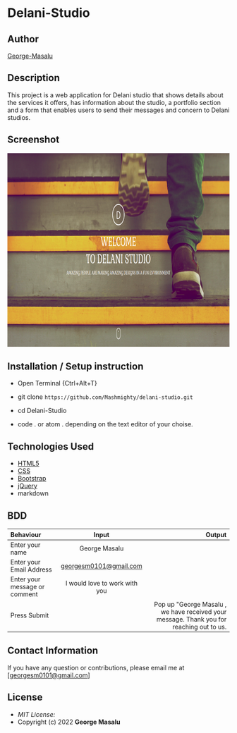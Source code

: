 # Delani-Studio

## Author

[George-Masalu](https://github.com/Mashmighty)

## Description

This project is a web application for Delani studio that shows details about the services it offers, has information about the studio, a portfolio section and a form that enables users to send their messages and concern to Delani studios. 

## Screenshot
<img src="https://raw.githubusercontent.com/Mashmighty/Delani-Studio/master/images/delanihome.png" width="900px" height="440px">

## Installation / Setup instruction
* Open Terminal {Ctrl+Alt+T}

* git clone ```https://github.com/Mashmighty/delani-studio.git```

* cd Delani-Studio

* code . or atom . depending on the text editor of your choise.

## Technologies Used

* [HTML5](https://github.com/topics/html5)
* [CSS](https://github.com/topics/css3)
* [Bootstrap](https://github.com/topics/bootstrap)
* [jQuery](https://github.com/topics/javascript)
* markdown


## BDD
| Behaviour      | Input        | Output       |
| :------------- | :----------: | -----------: |
|  Enter your name  |   George Masalu |     |
| Enter your Email Address  | georgesm0101@gmail.com |   |
| Enter your message or comment   |  I would love to work with you     |     |
| Press Submit|     |Pop up "George Masalu , we have received your message. Thank you for reaching out to us.|

## Contact Information 

If you have any question or contributions, please email me at [georgesm0101@gmail.com]

## License
* *MIT License:*
* Copyright (c) 2022 **George Masalu**

